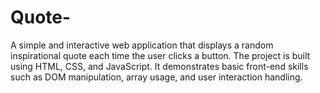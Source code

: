 # Quote-
A simple and interactive web application that displays a random inspirational quote each time the user clicks a button. The project is built using HTML, CSS, and JavaScript. It demonstrates basic front-end skills such as DOM manipulation, array usage, and user interaction handling.
